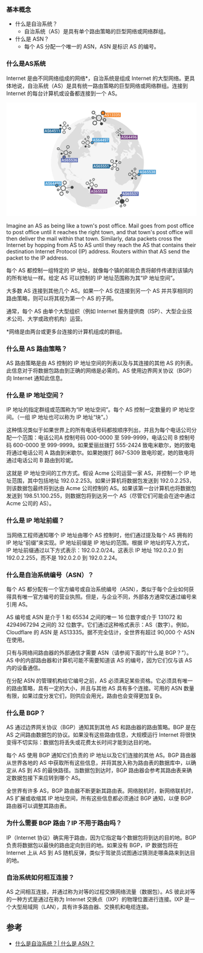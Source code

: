 ### 基本概念

- 什么是自治系统？
  - 自治系统（AS）是具有单个路由策略的巨型网络或网络群组。
- 什么是 ASN？
  - 每个 AS 分配一个唯一的 ASN，ASN 是标识 AS 的编号。

### 什么是AS系统

Internet 是由不同网络组成的网络*，自治系统是组成 Internet 的大型网络。更具体地说，自治系统（AS）是具有统一路由策略的巨型网络或网络群组。连接到 Internet 的每台计算机或设备都连接到一个 AS。

![](/static/images/2109/p103.svg)

Imagine an AS as being like a town's post office. Mail goes from post office to post office until it reaches the right town, and that town's post office will then deliver the mail within that town. Similarly, data packets cross the Internet by hopping from AS to AS until they reach the AS that contains their destination Internet Protocol (IP) address. Routers within that AS send the packet to the IP address.

每个 AS 都控制一组特定的 IP 地址，就像每个镇的邮局负责将邮件传递到该镇内的所有地址一样。给定 AS 可以控制的 IP 地址范围称为其“IP 地址空间”。

大多数 AS 连接到其他几个 AS。如果一个 AS 仅连接到另一个 AS 并共享相同的路由策略，则可以将其视为第一个 AS 的子网。

通常，每个 AS 由单个大型组织（例如 Internet 服务提供商（ISP）、大型企业技术公司、大学或政府机构）运营。

*网络是由两台或更多台连接的计算机组成的群组。

### 什么是 AS 路由策略？

AS 路由策略是由 AS 控制的 IP 地址空间的列表以及与其连接的其他 AS 的列表。此信息对于将数据包路由到正确的网络是必需的。AS 使用边界网关协议（BGP）向 Internet 通知此信息。

### 什么是 IP 地址空间？

IP 地址的指定群组或范围称为“IP 地址空间”。每个 AS 控制一定数量的 IP 地址空间。（一组 IP 地址也可以称为 IP 地址“块”。）

这种情况类似于如果世界上的所有电话号码都按顺序列出，并且为每个电话公司分配一个范围：电话公司A 控制号码 000-0000 至 599-9999，电话公司 B 控制号码 600-0000 至 999-9999。如果爱丽丝拨打 555-2424 致电米歇尔，她的致电将通过电话公司 A 路由到米歇尔。如果她拨打 867-5309 致电珍妮，她的致电将通过电话公司 B 路由到珍妮。

这就是 IP 地址空间的工作方式。假设 Acme 公司运营一家 AS，并控制一个 IP 地址范围，其中包括地址 192.0.2.253。如果计算机将数据包发送到 192.0.2.253，则该数据包最终将到达由 Acme 公司控制的 AS。如果该第一台计算机也将数据包发送到 198.51.100.255，则数据包将到达另一个 AS（尽管它们可能会在途中通过 Acme 公司的 AS）。

### 什么是 IP 地址前缀？

当网络工程师通知哪个 IP 地址由哪个 AS 控制时，他们通过提及每个 AS 拥有的 IP 地址“前缀”来实现。IP 地址前缀是 IP 地址的范围。根据 IP 地址的写入方式，IP 地址前缀通过以下方式表示：192.0.2.0/24。这表示 IP 地址 192.0.2.0 到 192.0.2.255，而不是 192.0.2.0 到 192.0.2.24。

### 什么是自治系统编号（ASN）？

每个 AS 都分配有一个官方编号或自治系统编号（ASN），类似于每个企业如何获得具有唯一官方编号的营业执照。但是，与企业不同，外部各方通常仅通过编号来引用 AS。

AS 编号或 ASN 是介于 1 和 65534 之间的唯一 16 位数字或介于 131072 和 4294967294 之间的 32 位数字。它们通过这种格式表示：AS（数字）。例如，Cloudflare 的 ASN 是 AS13335。据不完全估计，全世界有超过 90,000 个 ASN 在使用。

只有与网络间路由器的外部通信才需要 ASN（请参阅下面的“什么是 BGP？”）。AS 中的内部路由器和计算机可能不需要知道该 AS 的编号，因为它们仅与该 AS 内的设备通信。

在分配 ASN 的管理机构给它编号之前，AS 必须满足某些资格。它必须具有唯一的路由策略，具有一定的大小，并且与其他 AS 具有多个连接。可用的 ASN 数量有限，如果过度分发它们，则供应会用光，路由也会变得更加复杂。

### 什么是 BGP？

AS 通过边界网关协议（BGP）通知其到其他 AS 和路由器的路由策略。BGP 是在 AS 之间路由数据包的协议。如果没有这些路由信息，大规模运行 Internet 将很快变得不切实际：数据包将丢失或花费太长时间才能到达目的地。

每个 AS 使用 BGP 通知它们负责的 IP 地址以及它们连接的其他 AS。BGP 路由器从世界各地的 AS 中获取所有这些信息，并将其放入称为路由表的数据库中，以确定从 AS 到 AS 的最快路径。当数据包到达时，BGP 路由器会参考其路由表来确定数据包接下来应转到哪个 AS。

全世界有许多 AS，BGP 路由器不断更新其路由表。网络脱机时，新网络联机时，AS 扩展或收缩其 IP 地址空间，所有这些信息都必须通过 BGP 通知，以便 BGP 路由器可以调整其路由表。

### 为什么需要 BGP 路由？IP 不用于路由吗？

IP（Internet 协议）确实用于路由，因为它指定每个数据包将到达的目的地。BGP 负责将数据包以最快的路由定向到目的地。如果没有 BGP，IP 数据包将在 Internet 上从 AS 到 AS 随机反弹，类似于驾驶员试图通过猜测走哪条路来到达目的地。

### 自治系统如何相互连接？

AS 之间相互连接，并通过称为对等的过程交换网络流量（数据包）。AS 彼此对等的一种方式是通过在称为 Internet 交换点（IXP）的物理位置进行连接。IXP 是一个大型局域网（LAN），具有许多路由器、交换机和电缆连接。

## 参考

- [什么是自治系统？| 什么是 ASN？](https://www.cloudflare.com/zh-cn/learning/network-layer/what-is-an-autonomous-system/)